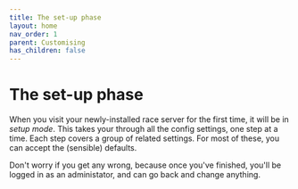 ```yaml
---
title: The set-up phase
layout: home
nav_order: 1
parent: Customising
has_children: false
---
```



# The set-up phase

When you visit your newly-installed race server for the first time, it will be in _setup mode_. This takes your through all the config settings, one step at a time. Each step covers a group of related settings. For most of these, you can accept the (sensible) defaults.

Don't worry if you get any wrong, because once you've finished, you'll be logged in as an administator, and can go back and change anything.


